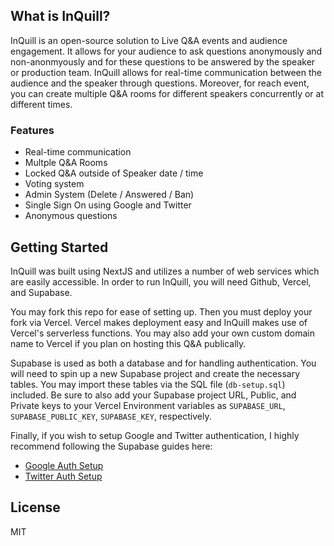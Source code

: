 ## What is InQuill?

InQuill is an open-source solution to Live Q&A events and audience engagement. It allows for your audience to ask questions anonymously and non-anonmyously and for these questions to be answered by the speaker or production team. InQuill allows for real-time communication between the audience and the speaker through questions. Moreover, for reach event, you can create multiple Q&A rooms for different speakers concurrently or at different times.

### Features
* Real-time communication
* Multple Q&A Rooms
* Locked Q&A outside of Speaker date / time
* Voting system
* Admin System (Delete / Answered / Ban)
* Single Sign On using Google and Twitter
* Anonymous questions

## Getting Started

InQuill was built using NextJS and utilizes a number of web services which are easily accessible. In order to run InQuill, you will need Github, Vercel, and Supabase. 

You may fork this repo for ease of setting up. Then you must deploy your fork via Vercel. Vercel makes deployment easy and InQuill makes use of Vercel's serverless functions. You may also add your own custom domain name to Vercel if you plan on hosting this Q&A publically. 

Supabase is used as both a database and for handling authentication. You will need to spin up a new Supabase project and create the necessary tables. You may import these tables via the SQL file (`db-setup.sql`) included. Be sure to also add your Supabase project URL, Public, and Private keys to your Vercel Environment variables as `SUPABASE_URL`, `SUPABASE_PUBLIC_KEY`, `SUPABASE_KEY`, respectively. 

Finally, if you wish to setup Google and Twitter authentication, I highly recommend following the Supabase guides here:

* [Google Auth Setup](https://supabase.com/docs/guides/auth/auth-google)
* [Twitter Auth Setup](https://supabase.com/docs/guides/auth/auth-twitter)

## License
MIT
